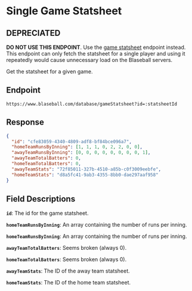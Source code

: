 # Single Game Statsheet

## DEPRECIATED

**DO NOT USE THIS ENDPOINT**. Use the [game statsheet](game-statsheet.md) endpoint instead. This endpoint can only fetch the statsheet for a single player and using it repeatedly would cause unnecessary load on the Blaseball servers.

Get the statsheet for a given game. 

## Endpoint

`https://www.blaseball.com/database/gameStatsheet?id=:statsheetId`

## Response

```json
{
  "id": "cfe83059-4340-4809-adf8-bf84bce096a7",
  "homeTeamRunsByInning": [1, 1, 1, 0, 2, 2, 0, 0],
  "awayTeamRunsByInning": [0, 0, 0, 0, 0, 0, 0, 0, 1],
  "awayTeamTotalBatters": 0,
  "homeTeamTotalBatters": 0,
  "awayTeamStats": "72f85011-327b-4510-a85b-c0f3009eebfe",
  "homeTeamStats": "d8a5fc41-9ab3-4355-8bb0-dae297aaf958"
}
```

## Field Descriptions

**`id`**: The id for the game statsheet.

**`homeTeamRunsByInning`**: An array containing the number of runs per inning.

**`homeTeamRunsByInning`**: An array containing the number of runs per inning.

**`awayTeamTotalBatters`**: Seems broken (always 0).

**`homeTeamTotalBatters`**: Seems broken (always 0).

**`awayTeamStats`**: The ID of the away team statsheet.

**`homeTeamStats`**: The ID of the home team statsheet.